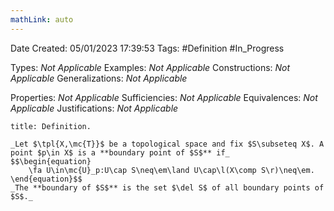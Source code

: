 ```yaml
---
mathLink: auto
---
```


<div class="topSpace"></div>

Date Created: 05/01/2023 17:39:53
Tags: #Definition #In_Progress

Types: _Not Applicable_
Examples: _Not Applicable_
Constructions: _Not Applicable_
Generalizations: _Not Applicable_

Properties: _Not Applicable_
Sufficiencies: _Not Applicable_
Equivalences: _Not Applicable_
Justifications: _Not Applicable_

``` ad-Definition
title: Definition.

_Let $\tpl{X,\mc{T}}$ be a topological space and fix $S\subseteq X$. A point $p\in X$ is a **boundary point of $S$** if_
$$\begin{equation}
    \fa U\in\mc{U}_p:U\cap S\neq\em\land U\cap\l(X\comp S\r)\neq\em.
\end{equation}$$
_The **boundary of $S$** is the set $\del S$ of all boundary points of $S$._

```
